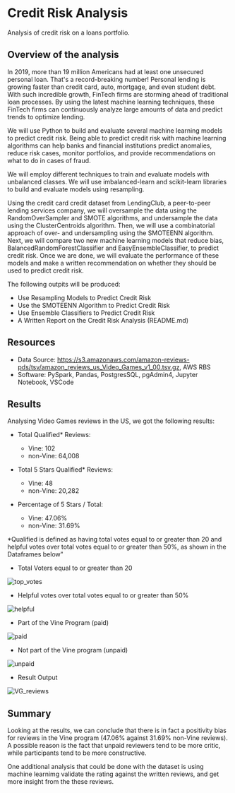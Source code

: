 # Credit Risk Analysis
  Analysis of credit risk on a loans portfolio.
  
## Overview of the analysis
In 2019, more than 19 million Americans had at least one unsecured personal loan. That's a record-breaking number! Personal lending is growing faster than credit card, auto, mortgage, and even student debt. With such incredible growth, FinTech firms are storming ahead of traditional loan processes. By using the latest machine learning techniques, these FinTech firms can continuously analyze large amounts of data and predict trends to optimize lending.

We will use Python to build and evaluate several machine learning models to predict credit risk. Being able to predict credit risk with machine learning algorithms can help banks and financial institutions predict anomalies, reduce risk cases, monitor portfolios, and provide recommendations on what to do in cases of fraud.
  
We will employ different techniques to train and evaluate models with unbalanced classes.  We will use imbalanced-learn and scikit-learn libraries to build and evaluate models using resampling.

Using the credit card credit dataset from LendingClub, a peer-to-peer lending services company, we will oversample the data using the RandomOverSampler and SMOTE algorithms, and undersample the data using the ClusterCentroids algorithm. Then, we will use a combinatorial approach of over- and undersampling using the SMOTEENN algorithm. Next, we will compare two new machine learning models that reduce bias, BalancedRandomForestClassifier and EasyEnsembleClassifier, to predict credit risk. Once we are done, we will evaluate the performance of these models and make a written recommendation on whether they should be used to predict credit risk.

The following outpits will be produced:

- Use Resampling Models to Predict Credit Risk
- Use the SMOTEENN Algorithm to Predict Credit Risk
- Use Ensemble Classifiers to Predict Credit Risk
- A Written Report on the Credit Risk Analysis (README.md)

## Resources
- Data Source: https://s3.amazonaws.com/amazon-reviews-pds/tsv/amazon_reviews_us_Video_Games_v1_00.tsv.gz, AWS RBS
- Software: PySpark, Pandas, PostgresSQL, pgAdmin4, Jupyter Notebook, VSCode

## Results
Analysing Video Games reviews in the US, we got the following results:

  - Total Qualified* Reviews:
    - Vine:     102
    - non-Vine: 64,008

  - Total 5 Stars Qualified* Reviews:
    - Vine:     48
    - non-Vine: 20,282

  - Percentage of 5 Stars / Total:
    - Vine:     47.06%
    - non-Vine: 31.69%

  *Qualified is defined as having total votes equal to or greater than 20 and helpful votes over total votes equal to or greater than 50%, as shown in the Dataframes below"
  
  - Total Voters equal to or greater than 20

   ![top_votes](/top_votes.png)

  - Helpful votes over total votes equal to or greater than 50%

  ![helpful](/helpful.png)
  
  - Part of the Vine Program (paid)

  ![paid](/paid.png)
  
  - Not part of the Vine program (unpaid)

  ![unpaid](/unpaid.png)
  
- Result Output

![VG_reviews](/VG_reviews.png)
  
## Summary

Looking at the results, we can conclude that there is in fact a positivity bias for reviews in the Vine program (47.06% against 31.69% non-Vine reviews).  A possible reason is the fact that unpaid reviewers tend to be more critic, while participants tend to be more constructive.

One additional analysis that could be done with the dataset is using machine learnimg validate the rating against the written reviews, and get more insight from the these reviews.
